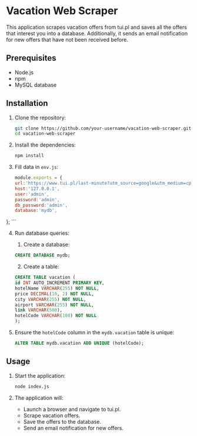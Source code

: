 # Vacation Web Scraper

This application scrapes vacation offers from tui.pl and saves all the offers that interest you into a database. Additionally, it sends an email notification for new offers that have not been received before.

## Prerequisites

- Node.js
- npm
- MySQL database

## Installation

1. Clone the repository:
    ```sh
    git clone https://github.com/your-username/vacation-web-scraper.git
    cd vacation-web-scraper
    ```

2. Install the dependencies:
    ```sh
    npm install
    ```

3. Fill data in `env.js`:

    ```javascript
    module.exports = {
    url:'https://www.tui.pl/last-minute?utm_source=google&utm_medium=cpc&utm_campaign=TUI_Last-Minute_Search&utm_content=Last+minute&gad_source=1&gclid=EAIaIQobChMIm8TdkPPTiAMVSLVoCR04DD0bEAAYAiAAEgJsoPD_BwE&gclsrc=aw.ds&q=%3AflightDate%3AbyPlane%3AT%3AadditionalType%3AGT03%2523TUZ-LAST25%3AdF%3A6%3AdT%3A14%3ActAdult%3A2%3ActChild%3A0%3AminHotelCategory%3AdefaultHotelCategory%3AtripAdvisorRating%3AdefaultTripAdvisorRating%3Abeach_distance%3AdefaultBeachDistance%3AtripType%3AWS&fullPrice=false',
    host:'127.0.0.1',
    user:'admin',
    password:'admin',
    db_password:'admin',
    database:'mydb',
};
    ```

4. Run database queries:

    1. Create a database:
    ```sql
    CREATE DATABASE mydb;
    ```

    2. Create a table:
    ```sql
    CREATE TABLE vacation (
    id INT AUTO_INCREMENT PRIMARY KEY,
    hotelName VARCHAR(255) NOT NULL,
    price DECIMAL(10, 2) NOT NULL,
    city VARCHAR(255) NOT NULL,
    airport VARCHAR(255) NOT NULL,
    link VARCHAR(500),
    hotelCode VARCHAR(100) NOT NULL
    );
    ```

5. Ensure the `hotelCode` column in the `mydb.vacation` table is unique:
    ```sql
    ALTER TABLE mydb.vacation ADD UNIQUE (hotelCode);
    ```

## Usage

1. Start the application:
    ```sh
    node index.js
    ```

2. The application will:
    - Launch a browser and navigate to tui.pl.
    - Scrape vacation offers.
    - Save the offers to the database.
    - Send an email notification for new offers.
